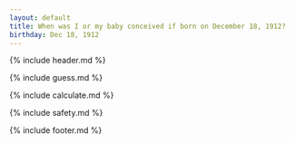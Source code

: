 ```yaml
---
layout: default
title: When was I or my baby conceived if born on December 18, 1912?
birthday: Dec 18, 1912
---
```


{% include header.md %}

{% include guess.md %}

{% include calculate.md %}

{% include safety.md %}

{% include footer.md %}




